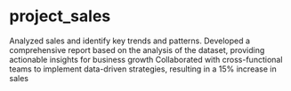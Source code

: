 # project_sales
Analyzed sales and identify key trends and patterns.  Developed a comprehensive report based on  the analysis of the dataset, providing  actionable insights for business growth  Collaborated with cross-functional teams to  implement data-driven strategies, resulting in  a 15% increase in sales
